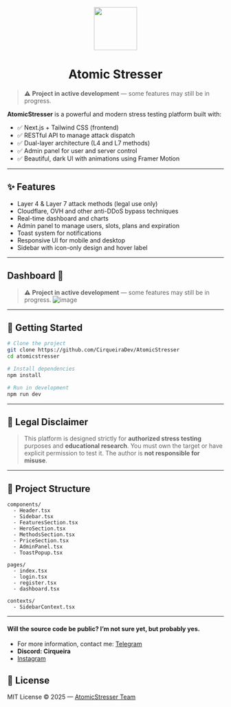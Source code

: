 <div align="center">
  <img width=100 src="https://github.com/user-attachments/assets/2c2756c9-a23a-4bb8-8dc4-77287be01158" />
  <h1>Atomic Stresser</h1>
</div>

> ⚠️ **Project in active development** — some features may still be in progress.

**AtomicStresser** is a powerful and modern stress testing platform built with:

* ✅ Next.js + Tailwind CSS (frontend)
* ✅ RESTful API to manage attack dispatch
* ✅ Dual-layer architecture (L4 and L7 methods)
* ✅ Admin panel for user and server control
* ✅ Beautiful, dark UI with animations using Framer Motion

---

## ✨ Features

* Layer 4 & Layer 7 attack methods (legal use only)
* Cloudflare, OVH and other anti-DDoS bypass techniques
* Real-time dashboard and charts
* Admin panel to manage users, slots, plans and expiration
* Toast system for notifications
* Responsive UI for mobile and desktop
* Sidebar with icon-only design and hover label

---

## Dashboard 👑
> ⚠️ **Project in active development** — some features may still be in progress.
![image](https://github.com/user-attachments/assets/5e1c72c4-5731-4b74-9c43-64ff89d3657b)

---

## 🚀 Getting Started

```bash
# Clone the project
git clone https://github.com/CirqueiraDev/AtomicStresser
cd atomicstresser

# Install dependencies
npm install

# Run in development
npm run dev
```

---

## 🧪 Legal Disclaimer

> This platform is designed strictly for **authorized stress testing** purposes and **educational research**. You must own the target or have explicit permission to test it. The author is **not responsible for misuse**.

---

## 📂 Project Structure

```
components/
  - Header.tsx
  - Sidebar.tsx
  - FeaturesSection.tsx
  - HeroSection.tsx
  - MethodsSection.tsx
  - PriceSection.tsx
  - AdminPanel.tsx
  - ToastPopup.tsx

pages/
  - index.tsx
  - login.tsx
  - register.tsx
  - dashboard.tsx

contexts/
  - SidebarContext.tsx
```

---

#### Will the source code be public? I’m not sure yet, but probably yes.
- For more information, contact me: [Telegram](https://t.me/cirqueiraz)
- **Discord: Cirqueira**
- <a href="https://www.instagram.com/cirqueirax/">Instagram</a>


## 📄 License

MIT License © 2025 — [AtomicStresser Team](#)
